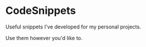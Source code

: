 # CodeSnippets

Useful snippets I've developed for my personal projects.

Use them however you'd like to.
